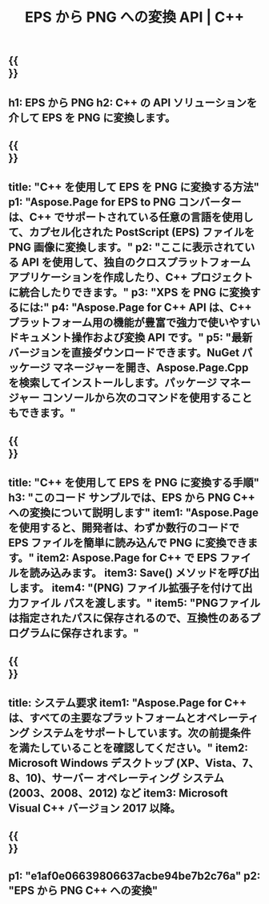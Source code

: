 ﻿---
translation: true
template: /_templates/_conversion-child-cpp.md
title: EPS から PNG への変換 API | C++
url: /cpp/conversion/eps-to-png/
description: Aspose.Page for C++ API ソリューションによって提供される EPS から PNG への変換。 Windows 32 ビット、Windows 64 ビット、および Linux 64 ビットの C++ ランタイム環境で動作します。
informat: EPS
outformat: PNG
otherformats: XPS PS
---

{{<section banner>}}
---
h1: EPS から PNG
h2: C++ の API ソリューションを介して EPS を PNG に変換します。
---

{{<section overview>}}
---
title: "C++ を使用して EPS を PNG に変換する方法"
p1: "Aspose.Page for EPS to PNG コンバーターは、C++ でサポートされている任意の言語を使用して、カプセル化された PostScript (EPS) ファイルを PNG 画像に変換します。"
p2: "ここに表示されている API を使用して、独自のクロスプラットフォーム アプリケーションを作成したり、C++ プロジェクトに統合したりできます。"
p3: "XPS を PNG に変換するには:"
p4: "Aspose.Page for C++ API は、C++ プラットフォーム用の機能が豊富で強力で使いやすいドキュメント操作および変換 API です。"
p5: "最新バージョンを直接ダウンロードできます。NuGet パッケージ マネージャーを開き、Aspose.Page.Cpp を検索してインストールします。パッケージ マネージャー コンソールから次のコマンドを使用することもできます。"
---

{{<section feature1>}}
---
title: "C++ を使用して EPS を PNG に変換する手順"
h3: "このコード サンプルでは、​​EPS から PNG C++ への変換について説明します"
item1: "Aspose.Page を使用すると、開発者は、わずか数行のコードで EPS ファイルを簡単に読み込んで PNG に変換できます。"
item2: Aspose.Page for C++ で EPS ファイルを読み込みます。
item3: Save() メソッドを呼び出します。
item4: "(PNG) ファイル拡張子を付けて出力ファイル パスを渡します。"
item5: "PNGファイルは指定されたパスに保存されるので、互換性のあるプログラムに保存されます。"
---

{{<section feature2>}}
---
title: システム要求
item1: "Aspose.Page for C++ は、すべての主要なプラットフォームとオペレーティング システムをサポートしています。次の前提条件を満たしていることを確認してください。"
item2: Microsoft Windows デスクトップ (XP、Vista、7、8、10)、サーバー オペレーティング システム (2003、2008、2012) など
item3: Microsoft Visual C++ バージョン 2017 以降。
---

{{<section gist>}}
---
p1: "e1af0e06639806637acbe94be7b2c76a"
p2: "EPS から PNG C++ への変換"
---

